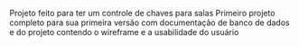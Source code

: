 Projeto feito para ter um controle de chaves para salas
Primeiro projeto completo para sua primeira versão com documentação de banco de dados e do projeto contendo o wireframe e a usabilidade do usuário
